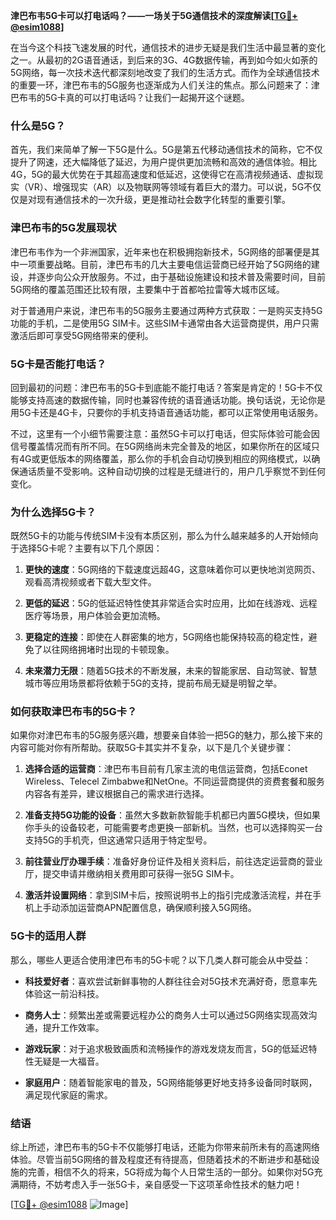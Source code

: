 **津巴布韦5G卡可以打电话吗？——一场关于5G通信技术的深度解读[[TG💪+ @esim1088](https://t.me/s/esim1088)]**

在当今这个科技飞速发展的时代，通信技术的进步无疑是我们生活中最显著的变化之一。从最初的2G语音通话，到后来的3G、4G数据传输，再到如今如火如荼的5G网络，每一次技术迭代都深刻地改变了我们的生活方式。而作为全球通信技术的重要一环，津巴布韦的5G服务也逐渐成为人们关注的焦点。那么问题来了：津巴布韦的5G卡真的可以打电话吗？让我们一起揭开这个谜题。

### 什么是5G？

首先，我们来简单了解一下5G是什么。5G是第五代移动通信技术的简称，它不仅提升了网速，还大幅降低了延迟，为用户提供更加流畅和高效的通信体验。相比4G，5G的最大优势在于其超高速度和低延迟，这使得它在高清视频通话、虚拟现实（VR）、增强现实（AR）以及物联网等领域有着巨大的潜力。可以说，5G不仅仅是对现有通信技术的一次升级，更是推动社会数字化转型的重要引擎。

### 津巴布韦的5G发展现状

津巴布韦作为一个非洲国家，近年来也在积极拥抱新技术，5G网络的部署便是其中一项重要战略。目前，津巴布韦的几大主要电信运营商已经开始了5G网络的建设，并逐步向公众开放服务。不过，由于基础设施建设和技术普及需要时间，目前5G网络的覆盖范围还比较有限，主要集中于首都哈拉雷等大城市区域。

对于普通用户来说，津巴布韦的5G服务主要通过两种方式获取：一是购买支持5G功能的手机，二是使用5G SIM卡。这些SIM卡通常由各大运营商提供，用户只需激活后即可享受5G网络带来的便利。

### 5G卡是否能打电话？

回到最初的问题：津巴布韦的5G卡到底能不能打电话？答案是肯定的！5G卡不仅能够支持高速的数据传输，同时也兼容传统的语音通话功能。换句话说，无论你是用5G卡还是4G卡，只要你的手机支持语音通话功能，都可以正常使用电话服务。

不过，这里有一个小细节需要注意：虽然5G卡可以打电话，但实际体验可能会因信号覆盖情况而有所不同。在5G网络尚未完全普及的地区，如果你所在的区域只有4G或更低版本的网络覆盖，那么你的手机会自动切换到相应的网络模式，以确保通话质量不受影响。这种自动切换的过程是无缝进行的，用户几乎察觉不到任何变化。

### 为什么选择5G卡？

既然5G卡的功能与传统SIM卡没有本质区别，那么为什么越来越多的人开始倾向于选择5G卡呢？主要有以下几个原因：

1. **更快的速度**：5G网络的下载速度远超4G，这意味着你可以更快地浏览网页、观看高清视频或者下载大型文件。
   
2. **更低的延迟**：5G的低延迟特性使其非常适合实时应用，比如在线游戏、远程医疗等场景，用户体验会更加流畅。

3. **更稳定的连接**：即使在人群密集的地方，5G网络也能保持较高的稳定性，避免了以往网络拥堵时出现的卡顿现象。

4. **未来潜力无限**：随着5G技术的不断发展，未来的智能家居、自动驾驶、智慧城市等应用场景都将依赖于5G的支持，提前布局无疑是明智之举。

### 如何获取津巴布韦的5G卡？

如果你对津巴布韦的5G服务感兴趣，想要亲自体验一把5G的魅力，那么接下来的内容可能对你有所帮助。获取5G卡其实并不复杂，以下是几个关键步骤：

1. **选择合适的运营商**：津巴布韦目前有几家主流的电信运营商，包括Econet Wireless、Telecel Zimbabwe和NetOne。不同运营商提供的资费套餐和服务内容各有差异，建议根据自己的需求进行选择。

2. **准备支持5G功能的设备**：虽然大多数新款智能手机都已内置5G模块，但如果你手头的设备较老，可能需要考虑更换一部新机。当然，也可以选择购买一台支持5G的手机壳，但这通常只适用于特定型号。

3. **前往营业厅办理手续**：准备好身份证件及相关资料后，前往选定运营商的营业厅，提交申请并缴纳相关费用即可获得一张5G SIM卡。

4. **激活并设置网络**：拿到SIM卡后，按照说明书上的指引完成激活流程，并在手机上手动添加运营商APN配置信息，确保顺利接入5G网络。

### 5G卡的适用人群

那么，哪些人更适合使用津巴布韦的5G卡呢？以下几类人群可能会从中受益：

- **科技爱好者**：喜欢尝试新鲜事物的人群往往会对5G技术充满好奇，愿意率先体验这一前沿科技。
  
- **商务人士**：频繁出差或需要远程办公的商务人士可以通过5G网络实现高效沟通，提升工作效率。

- **游戏玩家**：对于追求极致画质和流畅操作的游戏发烧友而言，5G的低延迟特性无疑是一大福音。

- **家庭用户**：随着智能家电的普及，5G网络能够更好地支持多设备同时联网，满足现代家庭的需求。

### 结语

综上所述，津巴布韦的5G卡不仅能够打电话，还能为你带来前所未有的高速网络体验。尽管当前5G网络的普及程度还有待提高，但随着技术的不断进步和基础设施的完善，相信不久的将来，5G将成为每个人日常生活的一部分。如果你对5G充满期待，不妨考虑入手一张5G卡，亲自感受一下这项革命性技术的魅力吧！

[[TG💪+ @esim1088](https://t.me/s/esim1088) ![Image](https://i.postimg.cc/4NQfJmqS/Snipaste-2025-05-13-00-14-12.png)]